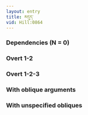 ```yaml
---
layout: entry
title: མདུད་
vid: Hill:0864
---
```

### Dependencies (N = 0)


### Overt 1-2


### Overt 1-2-3


### With oblique arguments


### With unspecified obliques

